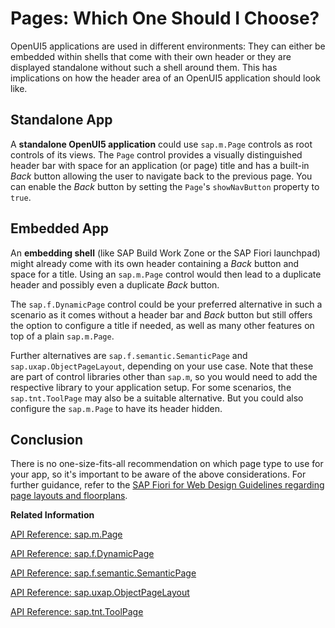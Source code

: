 <!-- loio8a860c05f38145029c4dcab75ac11ba7 -->

# Pages: Which One Should I Choose?

OpenUI5 applications are used in different environments: They can either be embedded within shells that come with their own header or they are displayed standalone without such a shell around them. This has implications on how the header area of an OpenUI5 application should look like.



<a name="loio8a860c05f38145029c4dcab75ac11ba7__section_s33_lmb_ffb"/>

## Standalone App

A **standalone OpenUI5 application** could use `sap.m.Page` controls as root controls of its views. The `Page` control provides a visually distinguished header bar with space for an application \(or page\) title and has a built-in *Back* button allowing the user to navigate back to the previous page. You can enable the *Back* button by setting the `Page`'s `showNavButton` property to `true`.



<a name="loio8a860c05f38145029c4dcab75ac11ba7__section_dtc_x2m_3fb"/>

## Embedded App

An **embedding shell** \(like SAP Build Work Zone or the SAP Fiori launchpad\) might already come with its own header containing a *Back* button and space for a title. Using an `sap.m.Page` control would then lead to a duplicate header and possibly even a duplicate *Back* button.

The `sap.f.DynamicPage` control could be your preferred alternative in such a scenario as it comes without a header bar and *Back* button but still offers the option to configure a title if needed, as well as many other features on top of a plain `sap.m.Page`.

Further alternatives are `sap.f.semantic.SemanticPage` and `sap.uxap.ObjectPageLayout`, depending on your use case. Note that these are part of control libraries other than `sap.m`, so you would need to add the respective library to your application setup. For some scenarios, the `sap.tnt.ToolPage` may also be a suitable alternative. But you could also configure the `sap.m.Page` to have its header hidden.



<a name="loio8a860c05f38145029c4dcab75ac11ba7__section_pln_lng_ldc"/>

## Conclusion

There is no one-size-fits-all recommendation on which page type to use for your app, so it's important to be aware of the above considerations. For further guidance, refer to the [SAP Fiori for Web Design Guidelines regarding page layouts and floorplans](https://experience.sap.com/fiori-design-web/floorplan-overview/).

**Related Information**  


[API Reference: sap.m.Page](https://ui5.sap.com/#/api/sap.m.Page)

[API Reference: sap.f.DynamicPage](https://ui5.sap.com/#/api/sap.f.DynamicPage)

[API Reference: sap.f.semantic.SemanticPage](https://ui5.sap.com/#/api/sap.f.semantic.SemanticPage)

[API Reference: sap.uxap.ObjectPageLayout](https://ui5.sap.com/#/api/sap.uxap.ObjectPageLayout)

[API Reference: sap.tnt.ToolPage](https://ui5.sap.com/#/api/sap.tnt.ToolPage)

